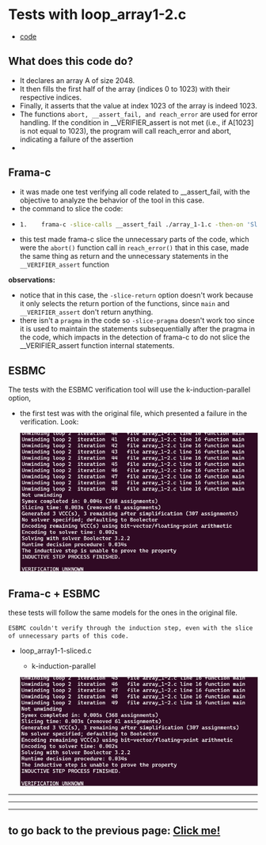 # **Tests with loop_array1-2.c**

-   [code](/tests/loop_tests/loop_array1-1/array_1-2.c)
## **What does this code do?**

- It declares an array A of size 2048.
- It then fills the first half of the array (indices 0 to 1023) with their respective indices.
- Finally, it asserts that the value at index 1023 of the array is indeed 1023.
- The functions `abort, __assert_fail, and reach_error` are used for error handling. If the condition in __VERIFIER_assert is not met (i.e., if A[1023] is not equal to 1023), the program will call reach_error and abort, indicating a failure of the assertion
- 
## **Frama-c**

-   it was made one test verifying all code related to __assert_fail, with the objective to analyze the behavior of the tool in this case.
-   the command to slice the code:
-   ```bash
    1.    frama-c -slice-calls __assert_fail ./array_1-1.c -then-on 'Slicing export' -set-project-as-default -print -then -print -ocode ./array1-1-sliced.c
    ```
-   this test made frama-c slice the unnecessary parts of the code, which were the `abort()` function call in `reach_error()` that in this case, made the same thing as return and the unnecessary statements in the `__VERIFIER_assert` function

**observations:**

-   notice that in this case, the `-slice-return` option doesn't work because it only selects the return portion of the functions, since `main` and `__VERIFIER_assert` don't return anything.
-   there isn't a `pragma` in the code so `-slice-pragma` doesn't work too since it is used to maintain the statements subsequentially after the pragma in the code, which impacts in the detection of frama-c to do not slice the __VERIFIER_assert function internal statements.

## **ESBMC**
The tests with the ESBMC verification tool will use the k-induction-parallel option, 

- the first test was with the original file, which presented a failure in the verification. Look:
       
  ![terminal output](../../../materials/imgs/loop-array1-2-kinduction.png)

## **Frama-c + ESBMC**
these tests will follow the same models for the ones in the original file.
```
ESBMC couldn't verify through the induction step, even with the slice of unnecessary parts of this code. 
```
- loop_array1-1-sliced.c
  - k-induction-parallel 

   ![terminal output](../../../materials/imgs/loop-array1-2-sliced-kinduction.png) 
        
---

---

---

## to go back to the previous page: [Click me!](../../../README.md)

